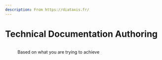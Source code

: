 ```yaml
---
description: From https://diataxis.fr/
---
```


# Technical Documentation Authoring

<figure><img src="https://diataxis.fr/_images/diataxis.png" alt=""><figcaption><p>Based on what you are trying to achieve</p></figcaption></figure>

